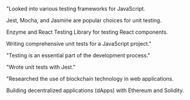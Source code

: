 "Looked into various testing frameworks for JavaScript.

Jest, Mocha, and Jasmine are popular choices for unit testing.

Enzyme and React Testing Library for testing React components.

Writing comprehensive unit tests for a JavaScript project."

"Testing is an essential part of the development process."

"Wrote unit tests with Jest."

"Researched the use of blockchain technology in web applications.

Building decentralized applications (dApps) with Ethereum and Solidity.